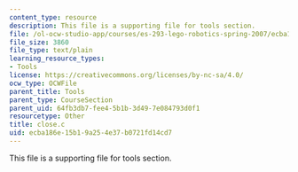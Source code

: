 ```yaml
---
content_type: resource
description: This file is a supporting file for tools section.
file: /ol-ocw-studio-app/courses/es-293-lego-robotics-spring-2007/ecba186e15b19a254e37b0721fd14cd7_close.c
file_size: 3860
file_type: text/plain
learning_resource_types:
- Tools
license: https://creativecommons.org/licenses/by-nc-sa/4.0/
ocw_type: OCWFile
parent_title: Tools
parent_type: CourseSection
parent_uid: 64fb3db7-fee4-5b1b-3d49-7e084793d0f1
resourcetype: Other
title: close.c
uid: ecba186e-15b1-9a25-4e37-b0721fd14cd7
---
```

This file is a supporting file for tools section.